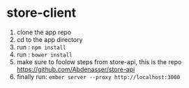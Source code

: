 # store-client

1. clone the app repo
2. cd to the app directory
3. run : `npm install`
4. run : `bower install`
5. make sure to foolow steps from store-api, this is the repo https://github.com/Abdenasser/store-api
6. finally run: `ember server --proxy http://localhost:3000`
